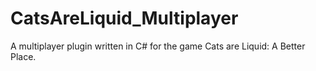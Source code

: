 # CatsAreLiquid_Multiplayer
A multiplayer plugin written in C# for the game Cats are Liquid: A Better Place.
